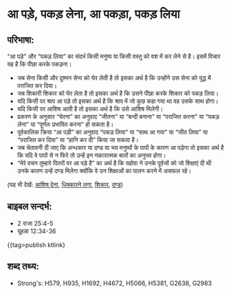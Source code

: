 # आ पड़े, पकड़ लेना, आ पकड़ा, पकड़ लिया #

## परिभाषा: ##

“आ पड़े” और “पकड़ लिया” का संदर्भ किसी मनुष्य या किसी वस्तु को वश में कर लेने से है। इसमें विचार यह है कि पीछा करके पकड़ना।

* जब सेना किसी और दुश्मन सेना को घेर लेती है तो इसका अर्थ है कि उन्होंने उस सेना को युद्ध में पराजित कर दिया।
* जब शिकारी शिकार को घेर लेता है तो इसका अर्थ है कि उसने पीछा करके शिकार को पकड़ लिया।
* यदि किसी पर श्राप आ पड़े तो इसका अर्थ है कि श्राप में जो कुछ कहा गया था वह उसके साथ होगा।
* यदि किसी पर आशिष आती है तो इसका अर्थ है कि उसे आशिष मिलेगी। 
* प्रकरण के अनुसार “घेरना” का अनुवाद “जीतना” या “बन्दी बनाना” या “पराजित करना” या “पकड़ लेना” या “पूर्णतः प्रभावित करना” हो सकता है।
* पूर्वकालिक क्रिया “आ पड़ी” का अनुवाद “पकड़ लिया” या “साथ आ गया” या “जीत लिया” या “पराजित कर दिया” या “हानि कर दी” किया जा सकता है।
* जब चेतावनी दी जाए कि अन्धकार या दण्ड या भय मनुष्यों के पापों के कारण आ पड़ेगा तो इसका अर्थ है कि यदि वे पापों से न फिरे तो उन्हें इन नकारात्मक बातों का अनुभव होगा।
* “मेरे वचन तुम्हारे पितरों पर आ पड़े है” का अर्थ है कि यहोवा ने उनके पूर्वजों को जो शिक्षाएं दी थी उनके कारण उन्हें दण्ड मिलेगा क्योंकि वे उन शिक्षाओं का पालन करने में असफल रहे।

(यह भी देखें: [आशिष देना](../bless.md), [धिक्कारने लगा](../curse.md), [शिकार](../prey.md), [दण्ड](../punish.md))

## बाइबल सन्दर्भ: ##

* 2 राजा 25:4-5
* यूहन्ना 12:34-36

{{tag>publish ktlink}

## शब्द तथ्य: ##

* Strong's: H579, H935, H1692, H4672, H5066, H5381, G2638, G2983
